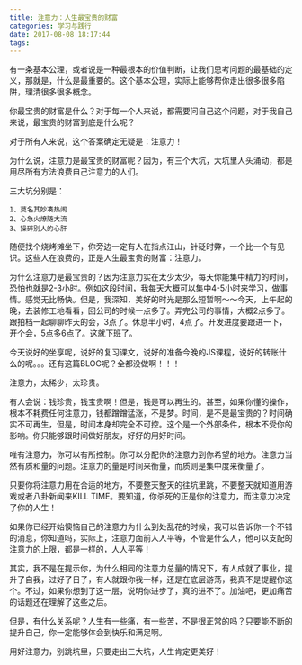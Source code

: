 ```yaml
---
title: 注意力：人生最宝贵的财富
categories: 学习与践行
date: 2017-08-08 18:17:44
tags:
---
```

有一条基本公理，或者说是一种最根本的价值判断，让我们思考问题的最基础的定义，那就是，什么是最重要的。这个基本公理，实际上能够帮你走出很多很多陷阱，理清很多很多概念。<!--more-->

你最宝贵的财富是什么？对于每一个人来说，都需要问自己这个问题，对于我自己来说，最宝贵的财富到底是什么呢？

对于所有人来说，这个答案确定无疑是：注意力！

为什么说，注意力是最宝贵的财富呢？因为，有三个大坑，大坑里人头涌动，都是用尽所有方法浪费自己注意力的人们。

三大坑分别是：
```
1、莫名其妙凑热闹  
2、心急火燎随大流
3、操碎别人的心肝
```

随便找个烧烤摊坐下，你旁边一定有人在指点江山，针砭时弊，一个比一个有见识。这些人在浪费的，正是人生最宝贵的财富：注意力。

为什么注意力是最宝贵的？因为注意力实在太少太少，每天你能集中精力的时间，恐怕也就是2-3小时。例如这段时间，我每天大概可以集中4-5小时来学习，做事情。感觉无比畅快。但是，我深知，美好的时光是那么短暂啊～～今天，上午起的晚，去装修工地看看，回公司的时候一点多了。弄完公司的事情，大概2点多了。跟拍档一起聊聊昨天的会，3点了。休息半小时，4点了。开发进度要跟进一下，开个会，5点多6点了。这就下班了。

今天说好的坐享呢，说好的复习课文，说好的准备今晚的JS课程，说好的转账什么的呢。。。还有这篇BLOG呢？全都没做啊！！！

注意力，太稀少，太珍贵。

有人会说：钱珍贵，钱宝贵啊！但是，钱是可以再生的。甚至，如果你懂的操作，根本不耗费任何注意力，钱都蹭蹭猛涨，不是梦。时间，是不是最宝贵的？时间确实不可再生，但是，时间本身却完全不可控。这个是一个外部条件，根本不受你的影响。你只能够跟时间做好朋友，好好的用好时间。

唯有注意力，你可以有所控制。你可以分配你的注意力到你希望的地方。注意力当然有质和量的问题。注意力的量是时间来衡量，而质则是集中度来衡量了。

只要你将注意力用在合适的地方，不要整天整天的往坑里跳，不要整天就知道用游戏或者八卦新闻来KILL TIME。要知道，你杀死的正是你的注意力，而注意力决定了你的人生！

如果你已经开始懊恼自己的注意力为什么到处乱花的时候，我可以告诉你一个不错的消息，你知道吗，实际上，注意力面前人人平等，不管是什么人，他可以支配的注意力的上限，都是一样的，人人平等！

其实，我不是在提示你，为什么相同的注意力总量的情况下，有人成就了事业，提升了自我，过好了日子，有人就跟你我一样，还是在底层游荡，我真不是提醒你这个。不过，如果你想到了这一层，说明你进步了，真的进不了。加油吧，更加痛苦的话题还在理解了这些之后。

但是，有什么关系呢？人生有一些痛，有一些苦，不是很正常的吗？只要能不断的提升自己，你一定能够体会到快乐和满足啊。

用好注意力，别跳坑里，只要走出三大坑，人生肯定更美好！